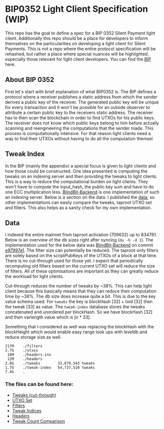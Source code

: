 # BIP0352 Light Client Specification (WIP)
This repo has the goal to define a spec for a BIP 0352 Silent Payment light client. 
Additionally this repo should be a place for developers to inform themselves on the particularities on developing a light client for Silent Payments. This is not a repo where the entire protocol specification will be rehashed, but rather a place where special nuances will be highlighted, especially those relevant for light client developers. You can find the [BIP](https://github.com/josibake/bips/blob/silent-payments-bip/bip-0352.mediawiki) here.

## About BIP 0352
First let's start with brief explanation of what BIP0352 is. The BIP defines a protocol where a receiver publishes a static address from which the sender derives a public key of the receiver. The generated public key will be unique for every transaction and it won't be possible for an outside observer to attribute a certain public key to the receivers static address. The receiver has to then scan the blockchain in order to find UTXOs for his public keys. The receiver does not know which public keys belong to him before actually scanning and reengineering the computations that the sender made. This process is computationally intensive. For that reason light clients need a way to find their UTXOs without having to do all the computation themsel

## Tweak Index
In the BIP (mainly the appendix) a special focus is given to light clients and how those could be constructed. One idea presented is computing the tweaks on an indexing server and then providing the tweaks to light clients. This is a way to reduce the computational burden on light clients. They won't have to compute the input_hash, the public key sum and have to do one ECC multiplication less. [BlindBit-Backend](https://github.com/setavenger/BlindBit-Backend/) is one implementation of such an indexing server. Below is a section on the data. I published the [data](#the-files-can-be-found-here), so other implementations can easily compare the tweaks, taproot UTXO set and filters. This also helps as a sanity check for my own implementation.

## Data
I indexed the entire mainnet from taproot activation (709632) up to 834761. Below is an overview of the db sizes right after syncing (`du -h -d 1`). The implementation used for the below data was [BlindBit-Backend](https://github.com/setavenger/BlindBit-Backend/) on commit [e97997e1](https://github.com/setavenger/BlindBit-Backend/commit/48bfd9117c51be3e2dc4804d0ef1c817ace1fcc9). 
The filter size can potentially be reduced. The taproot-only filters are solely based on the scriptPubKeys of the UTXOs of a block at that time. There is no cut-through used for those yet. I expect that periodically recomputing old filters based on the current UTXO set will reduce the size of filters. All of these  optimisations are important as they can greatly reduce the workload for light clients.

Cut-through reduces the number of tweaks by ~38%. This can help light client because this basically means that they can reduce their computation time by ~38%. The db size does increase quite a bit. This is due to the key value schema used. For `tweaks` the key is blockHash [32] + txid [32] then the tweak [33] as value. The `tweak-index` database stores the tweaks concatenated and unordered per blockHash. So we have blockHash [32] and then varlength value which is [n * 33]. 

Something that I considered as well was replacing the blockHash with the blockHeight which would enable easy range look ups with leveldb and reduce storage size as well. 

```plaintext
217M	./filters
2.7G	./utxos
 16M	./headers-inv
 12M	./headers
2.8G	./tweaks        33,679,543 tweaks 
1.7G	./tweak-index   54,737,510 tweaks
7.4G	.
```

### The files can be found here:
- [Tweaks (cut-through)](https://snb-public.fra1.cdn.digitaloceanspaces.com/BIP0352/Reference-Indices/blind-bit-2024-03-15/tweaks-1710486950.csv)
- [UTXO Set](https://snb-public.fra1.cdn.digitaloceanspaces.com/BIP0352/Reference-Indices/blind-bit-2024-03-15/utxos-1710486950.csv)
- [Filters](https://snb-public.fra1.cdn.digitaloceanspaces.com/BIP0352/Reference-Indices/blind-bit-2024-03-15/filters-1710486950.csv)
- [Tweak Indices](https://snb-public.fra1.cdn.digitaloceanspaces.com/BIP0352/Reference-Indices/blind-bit-2024-03-15/tweak-indices-1710486950.csv)
- [Headers](https://snb-public.fra1.cdn.digitaloceanspaces.com/BIP0352/Reference-Indices/blind-bit-2024-03-15/filters-1710486950.csv)
- [Tweak Count Comparison](https://snb-public.fra1.cdn.digitaloceanspaces.com/BIP0352/Reference-Indices/blind-bit-2024-03-15/tweak_counts_comparison-1710486950.csv)
